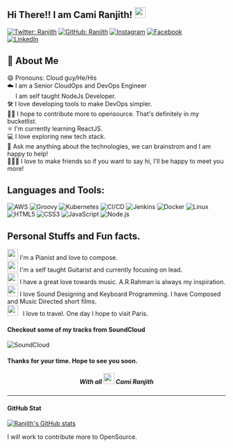## Hi There!! I am Cami Ranjith! <img src="https://media.giphy.com/media/hvRJCLFzcasrR4ia7z/giphy.gif" width="25px">
 

[![Twitter: Ranjith](https://img.shields.io/twitter/follow/Ranjithdss?style=social)](https://twitter.com/Ranjithdss) 
[![GitHub: Ranjith](https://img.shields.io/github/followers/ranjithdss15?&style=social)](https://twitter.com/Ranjithdss) 
[![Instagram](https://img.shields.io/badge/-Instagram-pink?&logo=Instagram&link=https://www.instagram.com/ranjith_doss/)](https://www.instagram.com/ranjith_doss/) 
[![Facebook](https://img.shields.io/badge/-Facebook-8fd8ff?&logo=Facebook&link=https://www.facebook.com/ranjith.doss/)](https://www.facebook.com/ranjith.doss/)  
[![LinkedIn](https://img.shields.io/badge/-LinkedIn-blue?&logo=LinkedIn&logoColor=white&style=for-the-badge&link=https://www.linkedin.com/in/camillus-ranjith-dos-p-42b197b9/)](https://www.linkedin.com/in/camillus-ranjith-dos-p-42b197b9)



## 📖 About Me
😄 Pronouns: Cloud guy/He/His   
☁️ I am a Senior CloudOps and DevOps Engineer   
<img src="https://cdn.freebiesupply.com/logos/large/2x/nodejs-icon-logo-png-transparent.png" width="15px"> I am self taught NodeJs Developer.   
🛠️ I love developing tools to make DevOps simpler.  
👐🏻 I hope to contribute more to opensource. That's definitely in my bucketlist.  
⚛️ I'm currently learning ReactJS.      
💻 I love exploring new tech stack.        
💬 Ask me anything about the technologies, we can brainstrom and I am happy to help!   
🙋🏻‍♂️ I love to make friends so if you want to say hi, I'll be happy to meet you more!

## Languages and Tools:
![AWS](https://img.shields.io/badge/-AWS-000?&logo=Amazon-AWS&logoColor=FF9900) 
![Groovy](https://img.shields.io/badge/-Groovy-000?&logo=Apache%20Groovy)
![Kubernetes](https://img.shields.io/badge/-Kubernetes-000?&logo=Kubernetes) 
![CI/CD](https://img.shields.io/badge/-CI%2FCD-000?&logo=CircleCI&logoColor=888) 
![Jenkins](https://img.shields.io/badge/-Jenkins-000?&logo=Jenkins&logoColor=white) 
![Docker](https://img.shields.io/badge/-Docker-000?&logo=Docker) 
![Linux](https://img.shields.io/badge/-Linux-000?&logo=Linux&logoColor=FCC624)  
![HTML5](https://img.shields.io/badge/-HTML5-000?&logo=html5) 
![CSS3](https://img.shields.io/badge/-CSS3-black?logo=css3)
![JavaScript](https://img.shields.io/badge/-JavaScript-000?&logo=JavaScript) 
![Node.js](https://img.shields.io/badge/-Node.js-000?&logo=node.js) 

## Personal Stuffs and Fun facts.

<img src="https://media1.giphy.com/media/jDa4r7bK1k00g/giphy.gif?cid=ecf05e472cv7un7rmcxuhkpp2rsqj2u2emws8egle7z2mkc3&rid=giphy.gif" width="25px"> I'm a Pianist and love to compose.   
<img src="https://media.giphy.com/media/ej6hUW4OqJe2R1nh32/giphy.gif" width="25px"> I'm a self taught Guitarist and currently focusing on lead.   
<img src="https://media.giphy.com/media/hWobKVb4OY9cxYLcAn/giphy.gif" width="25px"> I have a great love towards music. A.R.Rahman is always my inspiration.  
<img src="https://media.giphy.com/media/j3nq3JkXp0bkFXcNlE/giphy.gif" width="25px"> I love Sound Designing and Keyboard Programming. I have Composed and Music Directed short films.  
<img src="https://media.giphy.com/media/1Yd8uhaqghxnKPxqbC/giphy.gif" height="25px" style="padding-right: 7px;"> I love to travel. One day I hope to visit Paris.  


#### Checkout some of my tracks from SoundCloud
![SoundCloud](https://img.shields.io/badge/-SoundCloud-orange?&logo=SoundCloud&logoColor=white&style=for-the-badge&link=https://soundcloud.com/ranjith_doss/) 


#### Thanks for your time. Hope to see you soon.
<h5 align="center"> With all <img src="https://media.giphy.com/media/YondZW6AMjgTEHevF0/giphy.gif" width="25px"> Cami Ranjith</h5>



---
#### GitHub Stat

[![Ranjith's GitHub stats](https://github-readme-stats.vercel.app/api?username=ranjithdss15&show_icons=true&theme=algolia)](https://github.com/ranjithdss15)

I will work to contribute more to OpenSource. 



